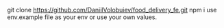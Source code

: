 git clone https://github.com/DaniilVolobuiev/food_delivery_fe.git
npm i
use env.example file as your env or use your own values.
